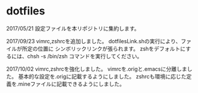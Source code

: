 # dotfiles
2017/05/21
設定ファイルを本リポジトリに集約します。

2017/09/23
vimrc,zshrcを追加しました。
dotfilesLink.shの実行により、ファイルが所定の位置に
シンボリックリンクが張られます。
zshをデフォルトにするには、chsh -s /bin/zsh
コマンドを実行してください。

2017/10/02
vimrc,zshrcを強化しました。
vimrcを.origと.emacsに分離しました。
基本的な設定を.origに記載するようにしました。
zshrcも環境に応じた定義を.mineファイルに記載できるようにしました。

